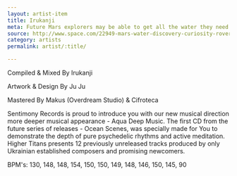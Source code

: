 ```yaml
---
layout: artist-item
title: Irukanji
meta: Future Mars explorers may be able to get all the water they need out of the red dirt beneath their boots.
source: http://www.space.com/22949-mars-water-discovery-curiosity-rover.html
category: artists
permalink: artist/:title/

---
```


Compiled & Mixed By Irukanji

Artwork & Design By Ju Ju

Mastered By Makus (Overdream Studio) & Cifroteca

Sentimony Records is proud to introduce you with our new musical direction more deeper musical appearance - Aqua Deep Music.
The first CD from the future series of releases - Ocean Scenes, was specially made for You to demonstrate the depth of pure psychedelic rhythms and active meditation.
Higher Titans presents 12 previously unreleased tracks produced by only Ukrainian established composers and promising newcomers.

BPM's: 130, 148, 148, 154, 150, 150, 149, 148, 146, 150, 145, 90 

